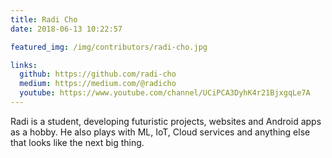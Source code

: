 ```yaml
---
title: Radi Cho
date: 2018-06-13 10:22:57

featured_img: /img/contributors/radi-cho.jpg

links:
  github: https://github.com/radi-cho
  medium: https://medium.com/@radicho
  youtube: https://www.youtube.com/channel/UCiPCA3DyhK4r21BjxgqLe7A
---
```


Radi is a student, developing futuristic projects, websites and Android apps as a hobby. He also plays with ML, IoT, Cloud services and anything else that looks like the next big thing.
